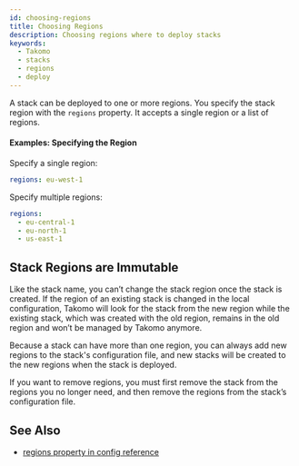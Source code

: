 ```yaml
---
id: choosing-regions
title: Choosing Regions
description: Choosing regions where to deploy stacks
keywords:
  - Takomo
  - stacks
  - regions
  - deploy
---
```


A stack can be deployed to one or more regions. You specify the stack region with the `regions` property. It accepts a single region or a list of regions.

#### Examples: Specifying the Region

Specify a single region:

```yaml
regions: eu-west-1
```

Specify multiple regions:

```yaml
regions:
  - eu-central-1
  - eu-north-1
  - us-east-1
```

## Stack Regions are Immutable

Like the stack name, you can’t change the stack region once the stack is created. If the region of an existing stack is changed in the local configuration, Takomo will look for the stack from the new region while the existing stack, which was created with the old region, remains in the old region and won’t be managed by Takomo anymore.

Because a stack can have more than one region, you can always add new regions to the stack's configuration file, and new stacks will be created to the new regions when the stack is deployed.

If you want to remove regions, you must first remove the stack from the regions you no longer need, and then remove the regions from the stack’s configuration file.

## See Also

- [regions property in config reference](/docs/config-reference/stacks#regions)